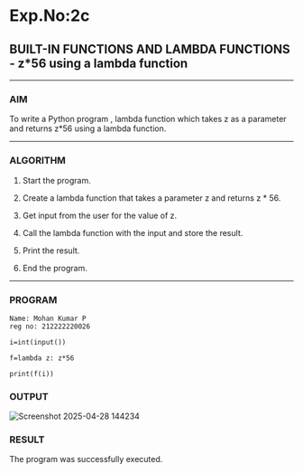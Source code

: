 # Exp.No:2c
## BUILT-IN FUNCTIONS AND LAMBDA FUNCTIONS - z*56 using a lambda function

---

### AIM  
To write a Python program , lambda function which takes z as a parameter and returns z*56 using a lambda function.

---

### ALGORITHM

1. Start the program.

2. Create a lambda function that takes a parameter z and returns z * 56.

3. Get input from the user for the value of z.

4. Call the lambda function with the input and store the result.

5. Print the result.

6. End the program.

---

### PROGRAM

```
Name: Mohan Kumar P
reg no: 212222220026

i=int(input())

f=lambda z: z*56

print(f(i))
```

### OUTPUT

![Screenshot 2025-04-28 144234](https://github.com/user-attachments/assets/d7ac4872-2c19-4f65-859c-1dd7bb9480a6)


### RESULT
The program was successfully executed.

